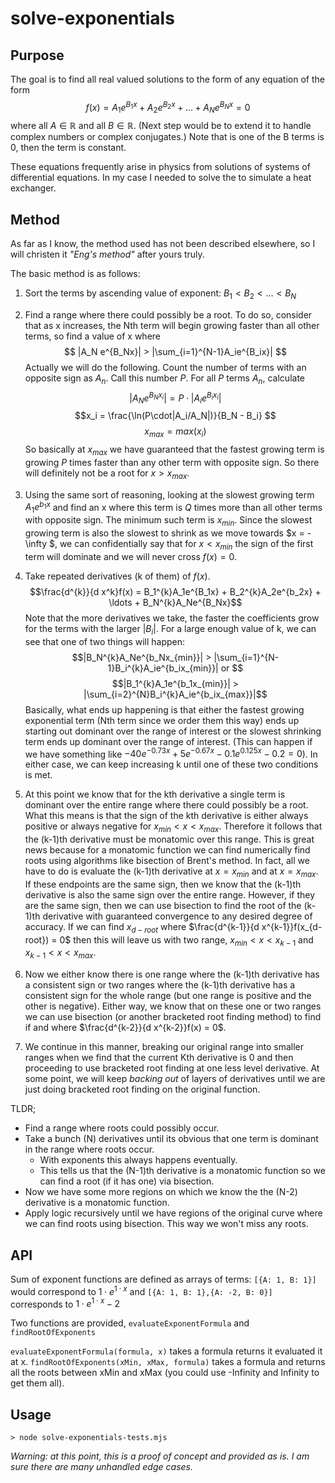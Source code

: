 # solve-exponentials

## Purpose
The goal is to find all real valued solutions to the form of any equation of the form $$f(x) = A_1 e^{B_1x} + A_2 e^{B_2x} + \ldots + A_N e^{B_Nx} = 0$$ where all $A \in \mathbb{R}$ and all $B \in \mathbb{R}$. (Next step would be to extend it to handle complex numbers or complex conjugates.) Note that is one of the B terms is 0, then the term is constant.

These equations frequently arise in physics from solutions of systems of differential equations. In my case I needed to solve the to simulate a heat exchanger.

## Method

As far as I know, the method used has not been described elsewhere, so I will christen it *"Eng's method"* after yours truly. 

The basic method is as follows:
1. Sort the terms by ascending value of exponent: $B_1 < B_2 < \ldots < B_N$
2. Find a range where there could possibly be a root. To do so, consider that as x increases, the Nth term will begin growing faster than all other terms, so find a value of x where $$ |A_N e^{B_Nx}| > |\sum_{i=1}^{N-1}A_ie^{B_ix}|  $$
    Actually we will do the following. Count the number of terms with an opposite sign as $A_n$. Call this number $P$. For all $P$ terms $A_n$, calculate 
    $$|A_N e^{B_Nx_i}| = P\cdot|A_i e^{B_ix_i}|$$
    $$x_i = \frac{\ln(P\cdot|A_i/A_N|)}{B_N - B_i} $$
    $$x_{max} = max(x_i)$$
    So basically at $x_{max}$ we have guaranteed that the fastest growing term is growing $P$ times faster than any other term with opposite sign. So there will definitely not be a root for $x > x_{max}$.
3. Using the same sort of reasoning, looking at the slowest growing term $A_1e^{b_1x}$ and find an x where this term is $Q$ times more than all other terms with opposite sign. The minimum such term is $x_{min}$. Since the slowest growing term is also the slowest to shrink as we move towards $x = -\infty $, we can confidentially say that for $x < x_{min}$ the sign of the first term will dominate and we will never cross $f(x) = 0$.
4. Take repeated derivatives (k of them) of $f(x)$. 
   $$\frac{d^{k}}{d x^k}f(x) = B_1^{k}A_1e^{B_1x} + B_2^{k}A_2e^{b_2x} + \ldots + B_N^{k}A_Ne^{B_Nx}$$
   Note that the more derivatives we take, the faster the coefficients grow for the terms with the larger $|B_i|$. For a large enough value of k, we can see that one of two things will happen:
   $$|B_N^{k}A_Ne^{b_Nx_{min}}| > |\sum_{i=1}^{N-1}B_i^{k}A_ie^{b_ix_{min}}| or $$ 
   $$|B_1^{k}A_1e^{b_1x_{min}}| > |\sum_{i=2}^{N}B_i^{k}A_ie^{b_ix_{max}}|$$
   Basically, what ends up happening is that either the fastest growing exponential term (Nth term since we order them this way) ends up starting out dominant over the range of interest or the slowest shrinking term ends up dominant over the range of interest. (This can happen if we have something like $-40e^{-0.73x}+5e^{-0.67x}-0.1e^{0.125x}-0.2=0$).
   In either case, we can keep increasing k until one of these two conditions is met.

5. At this point we know that for the kth derivative a single term is dominant over the entire range where there could possibly be a root. What this means is that the sign of the kth derivative is either always positive or always negative for $x_{min} < x < x_{max}$. Therefore it follows that the (k-1)th derivative must be monatomic over this range. This is great news because for a monatomic function we can find numerically find roots using algorithms like bisection of Brent's method. In fact, all we have to do is evaluate the (k-1)th derivative at $x=x_{min}$ and at $x=x_{max}$. If these endpoints are the same sign, then we know that the (k-1)th derivative is also the same sign over the entire range. However, if they are the same sign, then we can use bisection to find the root of the (k-1)th derivative with guaranteed convergence to any desired degree of accuracy. If we can find $x_{d-root}$ where $\frac{d^{k-1}}{d x^{k-1}}f(x_{d-root}) = 0$ then this will leave us with two range, $x_{min} < x < x_{k-1}$ and $x_{k-1} < x < x_{max}$. 

6. Now we either know there is one range where the (k-1)th derivative has a consistent sign or two ranges where the (k-1)th derivative has a consistent sign for the whole range (but one range is positive and the other is negative). Either way, we know that on these one or two ranges we can use bisection (or another bracketed root finding method) to find if and where $\frac{d^{k-2}}{d x^{k-2}}f(x) = 0$.

7. We continue in this manner, breaking our original range into smaller ranges when we find that the current Kth derivative is 0 and then proceeding to use bracketed root finding at one less level derivative. At some point, we will keep *backing out* of layers of derivatives until we are just doing bracketed root finding on the original function.

TLDR;

* Find a range where roots could possibly occur. 
* Take a bunch (N) derivatives until its obvious that one term is dominant in the range where roots occur. 
  * With exponents this always happens eventually. 
  * This tells us that the (N-1)th derivative is a monatomic function so we can find a root (if it has one) via bisection. 
* Now we have some more regions on which we know the the (N-2) derivative is a monatomic function. 
* Apply logic recursively until we have regions of the original curve where we can find roots using bisection. This way we won't miss any roots.

## API

Sum of exponent functions are defined as arrays of terms:
````[{A: 1, B: 1}]```` would correspond to $1\cdot e^{1\cdot x}$ and ````[{A: 1, B: 1},{A: -2, B: 0}]```` corresponds to $1\cdot e^{1\cdot x} - 2$

Two functions are provided, ````evaluateExponentFormula```` and ````findRootOfExponents````

````evaluateExponentFormula(formula, x)```` takes a formula returns it evaluated it at x.
````findRootOfExponents(xMin, xMax, formula)```` takes a formula and returns all the roots between xMin and xMax (you could use -Infinity and Infinity to get them all).

## Usage

````> node solve-exponentials-tests.mjs````

*Warning: at this point, this is a proof of concept and provided as is. I am sure there are many unhandled edge cases.*
